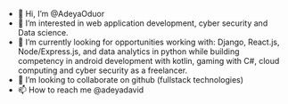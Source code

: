 - 👋 Hi, I’m @AdeyaOduor
- 👀 I’m interested in web application development, cyber security and Data science.
- 🌱 I’m currently looking for opportunities working with: Django, React.js, Node/Express.js, and data analytics in python while building competency in android development with kotlin, gaming with C#, cloud computing and cyber security as a freelancer.
- 💞️ I’m looking to collaborate on github (fullstack technologies)
- 📫 How to reach me @adeyadavid

<!---
AdeyaOduor/AdeyaOduor is a ✨ special ✨ repository because its `README.md` (this file) appears on your GitHub profile.
You can click the Preview link to take a look at your changes.
--->
